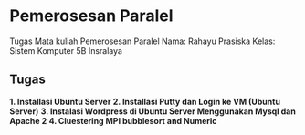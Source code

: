 # Pemerosesan Paralel

Tugas Mata kuliah Pemerosesan Paralel
Nama: Rahayu Prasiska
Kelas: Sistem Komputer 5B Insralaya


## Tugas
**1. Installasi Ubuntu Server**
**2. Installasi Putty dan Login ke VM (Ubuntu Server)**
**3. Instalasi Wordpress di Ubuntu Server Menggunakan Mysql dan Apache 2**
**4. Cluestering MPI bubblesort and Numeric**

